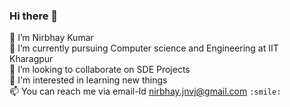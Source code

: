 ### Hi there 👋

🔭 I’m Nirbhay Kumar<br>
🌱 I’m currently pursuing Computer science and Engineering at IIT Kharagpur<br>
👯 I’m looking to collaborate on SDE Projects<br>
💞️ I'm interested in learning new things<br>
📫 You can reach me via email-Id nirbhay.jnvj@gmail.com
`:smile:`

